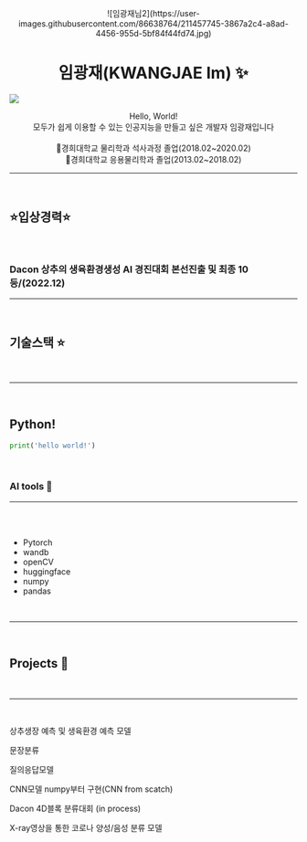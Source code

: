  <p align="center">
  ![임광재님2](https://user-images.githubusercontent.com/86638764/211457745-3867a2c4-a8ad-4456-955d-5bf84f44fd74.jpg)<h1 align="center">임광재(KWANGJAE Im) ✨</h1>
<img src="https://github.com/KWANGJAEIM/portfolio/issues/1#issue-1526716244">
  <p align="center">
Hello, World! <br/>모두가 쉽게 이용할 수 있는 인공지능을 만들고 싶은 개발자 임광재입니다 <br/><br/>🏫경희대학교 물리학과 석사과정 졸업(2018.02~2020.02) <br/> 🏫경희대학교 응용물리학과 졸업(2013.02~2018.02)
  <br/>

---
  
</p>
<br/>

## ⭐️입상경력⭐️

<br/>


###  Dacon 상추의 생육환경생성 AI 경진대회 본선진출 및 최종 10등/(2022.12)
---

<br/>

## 기술스택 ⭐️

<br/>

---
<br/>




## Python! 
```python
print('hello world!')
```

<br/>

### AI tools 🚩

---

<br/>


<br/>

- Pytorch  
- wandb
- openCV
- huggingface
- numpy
- pandas 


<br/>

---

<br/>


## Projects 🍪

<br/>

---
<br/>



상추생장 예측 및 생육환경 예측 모델

문장분류 

질의응답모델 

CNN모델 numpy부터 구현(CNN from scatch)

Dacon 4D블록 분류대회 (in process)

X-ray영상을 통한 코로나 양성/음성 분류 모델 


